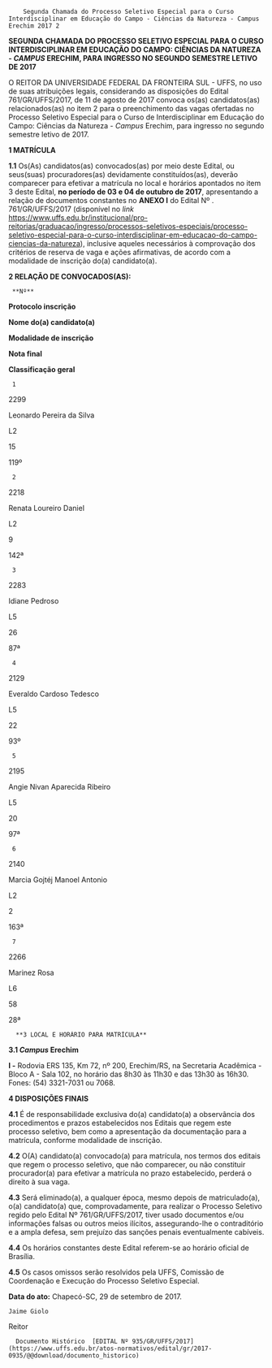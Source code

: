         Segunda Chamada do Processo Seletivo Especial para o Curso Interdisciplinar em Educação do Campo - Ciências da Natureza - Campus Erechim 2017 2  

**SEGUNDA CHAMADA DO PROCESSO SELETIVO ESPECIAL PARA O CURSO INTERDISCIPLINAR EM EDUCAÇÃO DO CAMPO: CIÊNCIAS DA NATUREZA - *CAMPUS* ERECHIM, PARA INGRESSO NO SEGUNDO SEMESTRE LETIVO DE 2017**

  

 O REITOR DA UNIVERSIDADE FEDERAL DA FRONTEIRA SUL - UFFS, no uso de suas atribuições legais, considerando as disposições do Edital 761/GR/UFFS/2017, de 11 de agosto de 2017 convoca os(as) candidatos(as) relacionados(as) no item 2 para o preenchimento das vagas ofertadas no Processo Seletivo Especial para o Curso de Interdisciplinar em Educação do Campo: Ciências da Natureza - *Campus* Erechim, para ingresso no segundo semestre letivo de 2017.

  

 **1 MATRÍCULA**

 **1.1** Os(As) candidatos(as) convocados(as) por meio deste Edital, ou seus(suas) procuradores(as) devidamente constituídos(as), deverão comparecer para efetivar a matrícula no local e horários apontados no item 3 deste Edital, **no período de 03 e 04 de outubro de 2017**, apresentando a relação de documentos constantes no **ANEXO I** do Edital Nº . 761/GR/UFFS/2017 (disponível no *link* <https://www.uffs.edu.br/institucional/pro-reitorias/graduacao/ingresso/processos-seletivos-especiais/processo-seletivo-especial-para-o-curso-interdisciplinar-em-educacao-do-campo-ciencias-da-natureza>), inclusive aqueles necessários à comprovação dos critérios de reserva de vaga e ações afirmativas, de acordo com a modalidade de inscrição do(a) candidato(a).

  **2 RELAÇÃO DE CONVOCADOS(AS):** 

     **Nº** 

   **Protocolo inscrição**

   **Nome do(a) candidato(a)**

   **Modalidade de inscrição**

   **Nota final**

   **Classificação geral**

     1

   2299

   Leonardo Pereira da Silva

   L2

   15

   119º 

     2

   2218

   Renata Loureiro Daniel

   L2

   9

   142ª

     3

   2283

   Idiane Pedroso

   L5

   26

   87ª

     4

   2129

   Everaldo Cardoso Tedesco

   L5

   22

   93º 

     5

   2195

   Angie Nivan Aparecida Ribeiro

   L5

   20

   97ª

     6

   2140

   Marcia Gojtéj Manoel Antonio

   L2

   2

   163ª

     7

   2266

   Marinez Rosa

   L6

   58

   28ª

      **3 LOCAL E HORÁRIO PARA MATRÍCULA**

 **3.1 *Campus* Erechim**

 **I -** Rodovia ERS 135, Km 72, nº 200, Erechim/RS, na Secretaria Acadêmica - Bloco A - Sala 102, no horário das 8h30 às 11h30 e das 13h30 às 16h30. Fones: (54) 3321-7031 ou 7068.

  **4 DISPOSIÇÕES FINAIS**

 **4.1** É de responsabilidade exclusiva do(a) candidato(a) a observância dos procedimentos e prazos estabelecidos nos Editais que regem este processo seletivo, bem como a apresentação da documentação para a matrícula, conforme modalidade de inscrição.

 **4.2** O(A) candidato(a) convocado(a) para matrícula, nos termos dos editais que regem o processo seletivo, que não comparecer, ou não constituir procurador(a) para efetivar a matrícula no prazo estabelecido, perderá o direito à sua vaga.

 **4.3** Será eliminado(a), a qualquer época, mesmo depois de matriculado(a), o(a) candidato(a) que, comprovadamente, para realizar o Processo Seletivo regido pelo Edital Nº 761/GR/UFFS/2017, tiver usado documentos e/ou informações falsas ou outros meios ilícitos, assegurando-lhe o contraditório e a ampla defesa, sem prejuízo das sanções penais eventualmente cabíveis.

 **4.4** Os horários constantes deste Edital referem-se ao horário oficial de Brasília.

 **4.5** Os casos omissos serão resolvidos pela UFFS, Comissão de Coordenação e Execução do Processo Seletivo Especial.

   **Data do ato:** Chapecó-SC, 29 de setembro de 2017.   
 

    Jaime Giolo   
 Reitor 

      Documento Histórico  [EDITAL Nº 935/GR/UFFS/2017](https://www.uffs.edu.br/atos-normativos/edital/gr/2017-0935/@@download/documento_historico)     
      